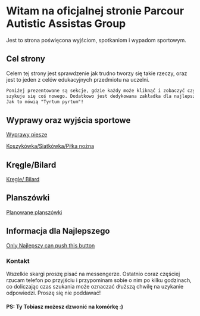 # Witam na oficjalnej stronie Parcour Autistic Assistas Group

Jest to strona poświęcona wyjściom, spotkaniom i wypadom sportowym.

## Cel strony

Celem tej strony jest sprawdzenie jak trudno tworzy się takie rzeczy, oraz jest to jeden z celów edukacyjnych przedmiotu na uczelni.

```markdown
Poniżej prezentowane są sekcje, gdzie każdy może kliknąć i zobaczyć czy nie
szykuje się coś nowego. Dodatkowo jest dedykowana zakładka dla najlepszego.
Jak to mówią "Tyrtum pyrtum"!
```

## Wyprawy oraz wyjścia sportowe

[Wyprawy piesze]()

[Koszykówka/Siatkówka/Piłka nożna]()

## Kręgle/Bilard

[Kręgle/ Bilard]()


## Planszówki

[Planowane planszówki]()

## Informacja dla Najlepszego

[Only Najlepszy can push this button]()

### Kontakt

Wszelkie skargi proszę pisać na messengerze. Ostatnio coraz częściej rzucam telefon po przyjściu
i przypominam sobie o nim po kilku godzinach, co doliczając czas szukania może oznaczać dłuższą
chwilę na uzykanie odpowiedzi. Proszę się nie poddawać! 
#### PS: Ty Tobiasz możesz dzwonić na komórkę :)
